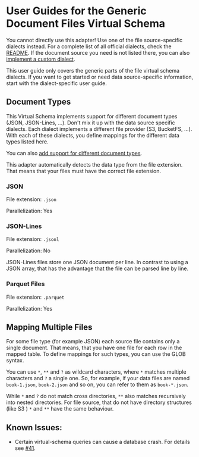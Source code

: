 # User Guides for the Generic Document Files Virtual Schema

You cannot directly use this adapter! Use one of the file source-specific dialects instead. For a complete list of all official dialects, check the [README](../../README.md). If the document source you need is not listed there, you can also [implement a custom dialect](dialect_development_guide.md).

This user guide only covers the generic parts of the file virtual schema dialects. If you want to get started or need data source-specific information, start with the dialect-specific user guide.

## Document Types

This Virtual Schema implements support for different document types (JSON, JSON-Lines, ...). Don't mix it up with the data source specific dialects. Each dialect implements a different file provider (S3, BucketFS, ...). With each of these dialects, you define mappings for the different data types listed here.

You can also [add support for different document types](document_type_plugin_development_guide.md).

This adapter automatically detects the data type from the file extension. That means that your files must have the correct file extension.

### JSON

File extension: `.json`

Parallelization: Yes

### JSON-Lines

File extension: `.jsonl`

Parallelization: No

JSON-Lines files store one JSON document per line. In contrast to using a JSON array, that has the advantage that the file can be parsed line by line.

### Parquet Files

File extension: `.parquet`

Parallelization: Yes

## Mapping Multiple Files

For some file type (for example JSON) each source file contains only a single document. That means, that you have one file for each row in the mapped table. To define mappings for such types, you can use the GLOB syntax.

You can use `*`, `**` and `?` as wildcard characters, where `*` matches multiple characters and `?` a single one. So, for example, if your data files are named `book-1.json`, `book-2.json` and so on, you can refer to them as `book-*.json`.

While `*` and `?` do not match cross directories, `**` also matches recursively into nested directories. For file source, that do not have directory structures (like S3 ) `*` and `**` have the same behaviour.

## Known Issues:

* Certain virtual-schema queries can cause a database crash. For details see [#41](https://github.com/exasol/virtual-schema-common-document-files/issues/41).